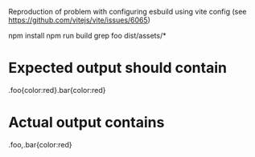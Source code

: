 Reproduction of problem with configuring esbuild using vite config (see https://github.com/vitejs/vite/issues/6065)

npm install
npm run build
grep foo dist/assets/*

# Expected output should contain
.foo{color:red}.bar{color:red}

# Actual output contains
.foo,.bar{color:red}

